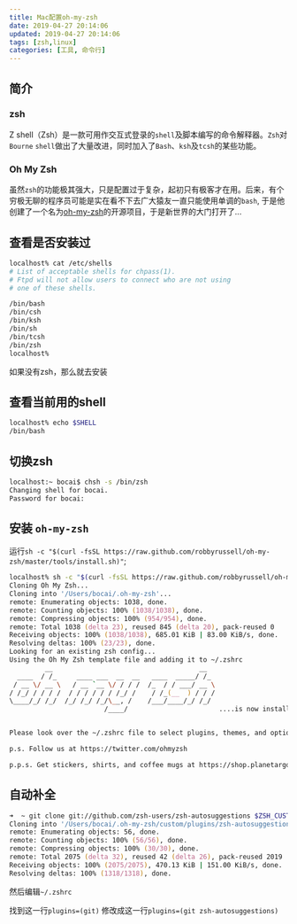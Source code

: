 ```yaml
---
title: Mac配置oh-my-zsh
date: 2019-04-27 20:14:06
updated: 2019-04-27 20:14:06
tags: [zsh,linux]
categories: [工具, 命令行]
---
```


## 简介
### zsh
Z shell（Zsh）是一款可用作交互式登录的`shell`及脚本编写的命令解释器。`Zsh`对`Bourne` `shell`做出了大量改进，同时加入了`Bash`、`ksh`及`tcsh`的某些功能。
<!-- more -->

### Oh My Zsh
虽然`zsh`的功能极其强大，只是配置过于复杂，起初只有极客才在用。后来，有个穷极无聊的程序员可能是实在看不下去广大猿友一直只能使用单调的`bash`, 于是他创建了一个名为[oh-my-zsh](https://github.com/robbyrussell/oh-my-zsh)的开源项目，于是新世界的大门打开了...

## 查看是否安装过
``` bash
localhost% cat /etc/shells
# List of acceptable shells for chpass(1).
# Ftpd will not allow users to connect who are not using
# one of these shells.

/bin/bash
/bin/csh
/bin/ksh
/bin/sh
/bin/tcsh
/bin/zsh
localhost%
```
如果没有zsh，那么就去安装


## 查看当前用的shell
``` bash
localhost% echo $SHELL
/bin/bash
```

## 切换zsh

``` bash
localhost:~ bocai$ chsh -s /bin/zsh
Changing shell for bocai.
Password for bocai:
```
## 安装	`oh-my-zsh`

运行`sh -c "$(curl -fsSL https://raw.github.com/robbyrussell/oh-my-zsh/master/tools/install.sh)"`;

```zsh
localhost% sh -c "$(curl -fsSL https://raw.github.com/robbyrussell/oh-my-zsh/master/tools/install.sh)"
Cloning Oh My Zsh...
Cloning into '/Users/bocai/.oh-my-zsh'...
remote: Enumerating objects: 1038, done.
remote: Counting objects: 100% (1038/1038), done.
remote: Compressing objects: 100% (954/954), done.
remote: Total 1038 (delta 23), reused 845 (delta 20), pack-reused 0
Receiving objects: 100% (1038/1038), 685.01 KiB | 83.00 KiB/s, done.
Resolving deltas: 100% (23/23), done.
Looking for an existing zsh config...
Using the Oh My Zsh template file and adding it to ~/.zshrc
         __                                     __
  ____  / /_     ____ ___  __  __   ____  _____/ /_
 / __ \/ __ \   / __ `__ \/ / / /  /_  / / ___/ __ \
/ /_/ / / / /  / / / / / / /_/ /    / /_(__  ) / / /
\____/_/ /_/  /_/ /_/ /_/\__, /    /___/____/_/ /_/
                        /____/                       ....is now installed!


Please look over the ~/.zshrc file to select plugins, themes, and options.

p.s. Follow us at https://twitter.com/ohmyzsh

p.p.s. Get stickers, shirts, and coffee mugs at https://shop.planetargon.com/collections/oh-my-zsh

```

## 自动补全
``` zsh
➜  ~ git clone git://github.com/zsh-users/zsh-autosuggestions $ZSH_CUSTOM/plugins/zsh-autosuggestions
Cloning into '/Users/bocai/.oh-my-zsh/custom/plugins/zsh-autosuggestions'...
remote: Enumerating objects: 56, done.
remote: Counting objects: 100% (56/56), done.
remote: Compressing objects: 100% (30/30), done.
remote: Total 2075 (delta 32), reused 42 (delta 26), pack-reused 2019
Receiving objects: 100% (2075/2075), 470.13 KiB | 151.00 KiB/s, done.
Resolving deltas: 100% (1318/1318), done.
```

然后编辑`~/.zshrc`

找到这一行`plugins=(git)`
修改成这一行`plugins=(git zsh-autosuggestions)`